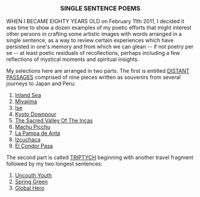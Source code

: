<script>
  import { stores } from '@sapper/app';
  import Links from '../../../../components/LinksList.svelte';

  const { page } = stores();
  const currentPath = $page.path.endsWith('/') ? $page.path : $page.path + '/';
  const distantPassagesPath = `${currentPath}distant-passages`
  const triptychPath = `${currentPath}triptych`
</script>

<h3 style="text-align: center;">SINGLE SENTENCE POEMS</h3> 
WHEN I BECAME EIGHTY YEARS OLD on February 11th 2011,
I decided it was time to show a dozen examples of my poetic efforts that might
interest other persons in crafting some artistic images with words arranged in a
single sentence, as a way to review certain experiences which have persisted in
one's memory and from which we can glean -- if not poetry per se -- at least
poetic residuals of recollections, perhaps including a few reflections of
mystical moments and spiritual insights. 

My selections here are arranged in two
parts. The first is entitled <a href="{distantPassagesPath}">DISTANT PASSAGES</a> comprised of nine pieces written
as souvenirs from several journeys to Japan and Peru: 

1. <a href="{distantPassagesPath}/inland-sea">Inland Sea</a>
1. <a href="{distantPassagesPath}/miyajima">Miyajima</a> 
1. <a href="{distantPassagesPath}/ise">Ise</a>
1. <a href="{distantPassagesPath}/kyoto-downpour">Kyoto Downpour </a>
1. <a href="{distantPassagesPath}/the-sacred-valley-of-the-incas">The Sacred Valley Of The Incas </a>
1. <a href="{distantPassagesPath}/machu-picchu">Machu Picchu </a>
1. <a href="{distantPassagesPath}/la-pampa-de-anta">La Pampa de Anta</a>
1. <a href="{distantPassagesPath}/izcuchaca">Izcuchaca </a>
1. <a href="{distantPassagesPath}/el-condor-pasa">El Condor Pasa </a>

The second part is called <a href="{triptychPath}">TRIPTYCH</a> beginning with
another travel fragment followed by my two longest sentences: 

1. <a href="{triptychPath}/uncouth-youth">Uncouth Youth</a>
1. <a href="{triptychPath}/spring-green">Spring Green</a> 
1. <a href="{triptychPath}/global-hero">Global Hero</a>

